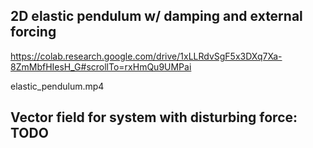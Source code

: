 ## 2D elastic pendulum w/ damping and external forcing
https://colab.research.google.com/drive/1xLLRdvSgF5x3DXq7Xa-8ZmMbfHIesH_G#scrollTo=rxHmQu9UMPai

elastic_pendulum.mp4

## Vector field for system with disturbing force: TODO
